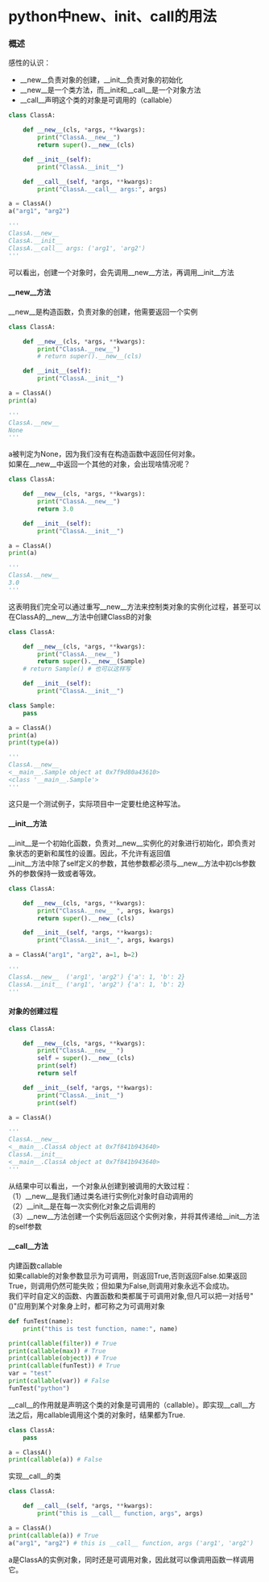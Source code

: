 # python中new、init、call的用法
### 概述
感性的认识：  
* __new__负责对象的创建，__init__负责对象的初始化
* __new__是一个类方法，而__init和__call__是一个对象方法
* __call__声明这个类的对象是可调用的（callable）
```python
class ClassA:

    def __new__(cls, *args, **kwargs):
        print("ClassA.__new__")
        return super().__new__(cls)

    def __init__(self):
        print("ClassA.__init__")

    def __call__(self, *args, **kwargs):
        print("ClassA.__call__ args:", args)

a = ClassA()
a("arg1", "arg2")

'''
ClassA.__new__
ClassA.__init__
ClassA.__call__ args: ('arg1', 'arg2')
'''

```
可以看出，创建一个对象时，会先调用__new__方法，再调用__init__方法
#### __new__方法
__new__是构造函数，负责对象的创建，他需要返回一个实例  
```python
class ClassA:

    def __new__(cls, *args, **kwargs):
        print("ClassA.__new__")
        # return super().__new__(cls)

    def __init__(self):
        print("ClassA.__init__")

a = ClassA()
print(a)

'''
ClassA.__new__
None
'''

```
a被判定为None，因为我们没有在构造函数中返回任何对象。  
如果在__new__中返回一个其他的对象，会出现啥情况呢？  
```python
class ClassA:

    def __new__(cls, *args, **kwargs):
        print("ClassA.__new__")
        return 3.0

    def __init__(self):
        print("ClassA.__init__")

a = ClassA()
print(a)

'''
ClassA.__new__
3.0
'''

```
这表明我们完全可以通过重写__new__方法来控制类对象的实例化过程，甚至可以在ClassA的__new__方法中创建ClassB的对象  
```python
class ClassA:

    def __new__(cls, *args, **kwargs):
        print("ClassA.__new__")
        return super().__new__(Sample)
    # return Sample() # 也可以这样写

    def __init__(self):
        print("ClassA.__init__")

class Sample:
    pass

a = ClassA()
print(a)
print(type(a))

'''
ClassA.__new__
<__main__.Sample object at 0x7f9d80a43610>
<class '__main__.Sample'>
'''

```
这只是一个测试例子，实际项目中一定要杜绝这种写法。  
#### __init__方法
__init__是一个初始化函数，负责对__new__实例化的对象进行初始化，即负责对象状态的更新和属性的设置。因此，不允许有返回值  
__init__方法中除了self定义的参数，其他参数都必须与__new__方法中初cls参数外的参数保持一致或者等效。  
```python
class ClassA:

    def __new__(cls, *args, **kwargs):
        print("ClassA.__new__ ", args, kwargs)
        return super().__new__(cls)

    def __init__(self, *args, **kwargs):
        print("ClassA.__init__", args, kwargs)

a = ClassA("arg1", "arg2", a=1, b=2)

'''
ClassA.__new__  ('arg1', 'arg2') {'a': 1, 'b': 2}
ClassA.__init__ ('arg1', 'arg2') {'a': 1, 'b': 2}
'''

```
#### 对象的创建过程
```python
class ClassA:

    def __new__(cls, *args, **kwargs):
        print("ClassA.__new__ ")
        self = super().__new__(cls)
        print(self)
        return self

    def __init__(self, *args, **kwargs):
        print("ClassA.__init__")
        print(self)

a = ClassA()

'''
ClassA.__new__ 
<__main__.ClassA object at 0x7f841b943640>
ClassA.__init__
<__main__.ClassA object at 0x7f841b943640>
'''
```
从结果中可以看出，一个对象从创建到被调用的大致过程：  
（1）__new__是我们通过类名进行实例化对象时自动调用的  
（2）__init__是在每一次实例化对象之后调用的  
（3）__new__方法创建一个实例后返回这个实例对象，并将其传递给__init__方法的self参数  
#### __call__方法
内建函数callable  
如果callable的对象参数显示为可调用，则返回True,否则返回False.如果返回True，则调用仍然可能失败；但如果为False,则调用对象永远不会成功。  
我们平时自定义的函数、内置函数和类都属于可调用对象,但凡可以把一对括号"()"应用到某个对象身上时，都可称之为可调用对象  
```python
def funTest(name):
    print("this is test function, name:", name)

print(callable(filter)) # True
print(callable(max)) # True
print(callable(object)) # True
print(callable(funTest)) # True
var = "test"
print(callable(var)) # False
funTest("python")
```
__call__的作用就是声明这个类的对象是可调用的（callable）。即实现__call__方法之后，用callable调用这个类的对象时，结果都为True.  
```python
class ClassA:
    pass

a = ClassA()
print(callable(a)) # False
```
实现__call__的类  
```python
class ClassA:

    def __call__(self, *args, **kwargs):
        print("this is __call__ function, args", args)

a = ClassA()
print(callable(a)) # True
a("arg1", "arg2") # this is __call__ function, args ('arg1', 'arg2')
```
a是ClassA的实例对象，同时还是可调用对象，因此就可以像调用函数一样调用它。  
